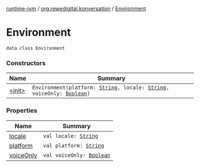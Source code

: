 [runtime-jvm](../../index.md) / [org.rewedigital.konversation](../index.md) / [Environment](./index.md)

# Environment

`data class Environment`

### Constructors

| Name | Summary |
|---|---|
| [&lt;init&gt;](-init-.md) | `Environment(platform: `[`String`](https://kotlinlang.org/api/latest/jvm/stdlib/kotlin/-string/index.html)`, locale: `[`String`](https://kotlinlang.org/api/latest/jvm/stdlib/kotlin/-string/index.html)`, voiceOnly: `[`Boolean`](https://kotlinlang.org/api/latest/jvm/stdlib/kotlin/-boolean/index.html)`)` |

### Properties

| Name | Summary |
|---|---|
| [locale](locale.md) | `val locale: `[`String`](https://kotlinlang.org/api/latest/jvm/stdlib/kotlin/-string/index.html) |
| [platform](platform.md) | `val platform: `[`String`](https://kotlinlang.org/api/latest/jvm/stdlib/kotlin/-string/index.html) |
| [voiceOnly](voice-only.md) | `val voiceOnly: `[`Boolean`](https://kotlinlang.org/api/latest/jvm/stdlib/kotlin/-boolean/index.html) |
